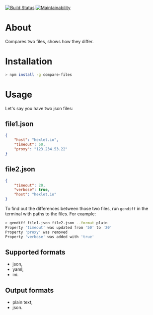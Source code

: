 [![Build Status](https://travis-ci.org/buyfn/project-lvl2-s221.svg?branch=master)](https://travis-ci.org/buyfn/project-lvl2-s221)
[![Maintainability](https://api.codeclimate.com/v1/badges/657b679af6837c399ab8/maintainability)](https://codeclimate.com/github/buyfn/project-lvl2-s221/maintainability)
# About
Compares two files, shows how they differ.

# Installation
```bash
> npm install -g compare-files
```

# Usage
Let's say you have two json files:
## file1.json
```json
{
    "host": "hexlet.io",
    "timeout": 50,
    "proxy": "123.234.53.22"
}
```
## file2.json
```json
{
    "timeout": 20,
    "verbose": true,
    "host": "hexlet.io"
}
```

To find out the differences between those two files, run `gendiff` in the terminal with paths to the files. For example:
```bash
> gendiff file1.json file2.json --format plain
Property 'timeout' was updated from '50' to '20'
Property 'proxy' was removed
Property 'verbose' was added with 'true'
```

## Supported formats
- json,
- yaml,
- ini.

## Output formats
- plain text,
- json.